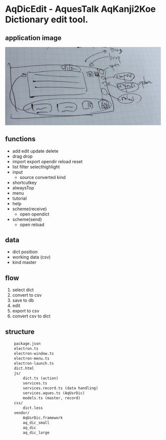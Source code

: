 # AqDicEdit - AquesTalk AqKanji2Koe Dictionary edit tool.

## application image
<img src="https://raw.githubusercontent.com/taku-o/aqdicedit/master/docs/app_img.png">

## functions
- add edit update delete
- drag drop
- import export opendir reload reset
- list filter selecthighlight
- input
    - source converted kind
- shortcutkey
- alwaysTop
- menu
- tutorial
- help
- scheme(receive)
    - open opendict
- scheme(send)
    - open reload

## data
- dict position
- working data (csv)
- kind master

## flow
1. select dict
2. convert to csv
3. save to db
4. edit
5. export to csv
6. convert csv to dict

## structure

```
    package.json
    electron.ts
    electron-window.ts
    electron-menu.ts
    electron-launch.ts
    dict.html
    js/
        dict.ts (action)
        services.ts
        services.record.ts (data handling)
        services.aques.ts (AqUsrDic)
        models.ts (master, record)
    css/
        dict.less
    vendor/
        AqUsrDic.framework
        aq_dic_small
        aq_dic
        aq_dic_large
```

